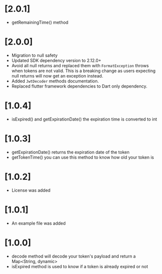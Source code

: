 # [2.0.1] 

- getRemainingTime() method

# [2.0.0]

- Migration to null safety
- Updated SDK dependency version to 2.12.0+
- Avoid all null returns and replaced them with `FormatException` throws when tokens are not valid. This is a breaking change as users expecting null returns will now get an exception instead.
- Added `JwtDecoder` methods documentation.
- Replaced flutter framework dependencies to Dart only dependency.

# [1.0.4] 

- isExpired() and getExpirationDate() the expiration time is converted to int

# [1.0.3] 

- getExpirationDate() returns the expiration date of the token
- getTokenTime() you can use this method to know how old your token is

# [1.0.2] 

- License was added

# [1.0.1] 

- An example file was added

# [1.0.0] 

- decode method will decode your token's payload and return a Map<String, dynamic>
- isExpired method is used to know if a token is already expired or not
